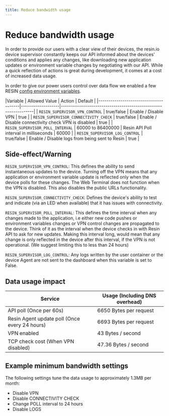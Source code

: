 ```yaml
---
title: Reduce bandwidth usage
---
```


# Reduce bandwidth usage

In order to provide our users with a clear view of their devices, the resin.io device supervisor constantly keeps our API informed about the devices' conditions and applies any changes, like downloading new application updates or environment variable changes by negotiating with our API. While a quick reflection of actions is great during development, it comes at a cost of increased data usage.

In order to give our power users control over data flow we enabled a few RESIN [config environment variables](/management/env-vars).

|Variable                               | Allowed Value     |   Action                                             | Default |
|---------------------------------------|-------------------|----------------------------------------------------------------|
| `RESIN_SUPERVISOR_VPN_CONTROL`        | true/false        |  Enable / Disable VPN                                |   true  |
| `RESIN_SUPERVISOR_CONNECTIVITY_CHECK` | true/false        |  Enable / Disable connectivity check VPN is disabled |   true  |
| `RESIN_SUPERVISOR_POLL_INTERVAL`      | 60000 to 86400000 |  Resin API Poll interval in milliseconds             |   60000 |
| `RESIN_SUPERVISOR_LOG_CONTROL`        | true/false        |  Enable / Disable logs from being sent to Resin      |   true  |

Side-effect/Warning
-------------------

`RESIN_SUPERVISOR_VPN_CONTROL`: This defines the ability to send instantaneous updates to the device. Turning off the VPN means that any application or environment variable update is reflected only when the device polls for these changes. The Web Terminal does not function when the VPN is disabled. This also disables the public URLs functionality.

`RESIN_SUPERVISOR_CONNECTIVITY_CHECK`: Defines the device's ability to test and indicate (via an LED when available) that it has issues with connectivity.

`RESIN_SUPERVISOR_POLL_INTERVAL`: This defines the time interval when any changes made to the application, i.e either new code pushes or environment variables changes or VPN control changes are propagated to the device. Think of it as the interval when the device checks in with Resin API to ask for new updates. Making this interval long, would mean that any change is only reflected in the device after this interval, if the VPN is not operational. (We suggest limiting this to less than 24 hours)

`RESIN_SUPERVISOR_LOG_CONTROL`: Any logs written by the user container or the device Agent are not sent to the dashboard when this variable is set to False.


Data usage impact
-----------------

| Service                                             | Usage (Including DNS overhead) |
|-----------------------------------------------------|--------------------------------|
| API poll (Once per 60s)                             | 6650 Bytes per request         |
| Resin Agent update poll (Once every 24 hours)       | 6693 Bytes per request         |
| VPN enabled                                         | 43 Bytes / second              |
| TCP check cost (When VPN disabled)                  | 47.36 Bytes / second           |

Example minimum bandwidth settings
----------------------------------

The following settings tune the data usage to approximately 1.3MB per month:

* Disable VPN
* Disable CONNECTIVITY CHECK
* Change POLL interval to 24 hours
* Disable LOGS
